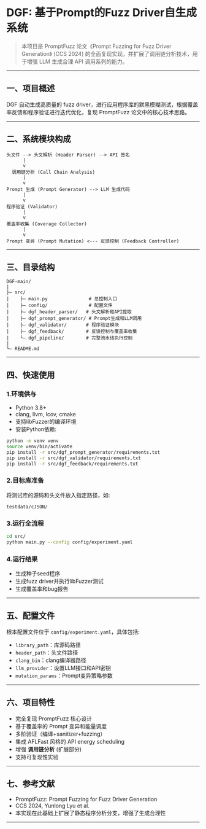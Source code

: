 # DGF: 基于Prompt的Fuzz Driver自生成系统

> 本项目是 PromptFuzz 论文《Prompt Fuzzing for Fuzz Driver Generation》 (CCS 2024) 的全面复现实现，并扩展了调用链分析技术，用于增强 LLM 生成合理 API 调用系列的能力。

---

## 一、项目概述

DGF 自动生成高质量的 fuzz driver，进行应用程序库的默黑模糊测试，根据覆盖率反馈和程序验证进行迭代优化，复现 PromptFuzz 论文中的核心技术思路。

---

## 二、系统模块构成

```
头文件 --> 头文解析 (Header Parser) --> API 签名
      |
      v
  调用链分析 (Call Chain Analysis)
      |
      v
Prompt 生成 (Prompt Generator) --> LLM 生成代码
      |
      v
程序验证 (Validator)
      |
      v
覆盖率收集 (Coverage Collector)
      |
      v
Prompt 变异 (Prompt Mutation) <--- 反馈控制 (Feedback Controller)
```

---

## 三、目录结构

```
DGF-main/
|
├— src/
|    ├— main.py               # 总控制入口
|    ├— config/               # 配置文件
|    ├— dgf_header_parser/   # 头文解析和API提取
|    ├— dgf_prompt_generator/ # Prompt生成和LLM调用
|    ├— dgf_validator/       # 程序验证模块
|    ├— dgf_feedback/        # 反馈控制与覆盖率收集
|    └— dgf_pipeline/        # 完整流水线执行控制
|
└— README.md
```

---

## 四、快速使用

### 1.环境供与

- Python 3.8+
- clang, llvm, lcov, cmake
- 支持libFuzzer的编译环境
- 安装Python依赖:

```bash
python -m venv venv
source venv/bin/activate
pip install -r src/dgf_prompt_generator/requirements.txt
pip install -r src/dgf_validator/requirements.txt
pip install -r src/dgf_feedback/requirements.txt
```

### 2.目标库准备

将测试库的源码和头文件放入指定路径，如:

```
testdata/cJSON/
```

### 3.运行全流程

```bash
cd src/
python main.py --config config/experiment.yaml
```

### 4.运行结果

- 生成种子seed程序
- 生成fuzz driver并执行libFuzzer测试
- 生成覆盖率和bug报告

---

## 五、配置文件

根本配置文件位于 `config/experiment.yaml`，具体包括:

- `library_path`：库源码路径
- `header_path`：头文件路径
- `clang_bin`：clang编译器路径
- `llm_provider`：设置LLM接口和API密钥
- `mutation_params`：Prompt变异策略参数

---

## 六、项目特性

- 完全复现 PromptFuzz 核心设计
- 基于覆盖率的 Prompt 变异和能量调度
- 多阶验证（编译+sanitizer+fuzzing）
- 集成 AFLFast 风格的 API energy scheduling
- 增强 **调用链分析** (扩展部分)
- 支持可复现性实验

---

## 七、参考文献

- PromptFuzz: Prompt Fuzzing for Fuzz Driver Generation
- CCS 2024, Yunlong Lyu et al.
- 本实现在此基础上扩展了静态程序分析分支，增强了生成合理性

---


